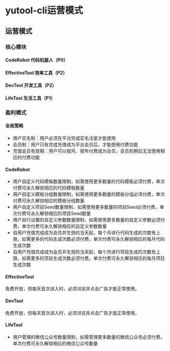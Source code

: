 # yutool-cli运营模式

## 运营模式
### 核心模块
#### CodeRobot 代码机器人（P0）
#### EffectiveTool 效率工具（P2）
#### DevTool 开发工具（P2）
#### LifeTool 生活工具（P1）
### 盈利模式
#### 全局策略

- 用户实名制：用户必须在平台完成实名注册才能使用
- 会员制：用户只有完成充值成为平台会员后，才能使用付费功能
- 充值会员有效期：用户可以按月、按年付费成为会员，会员到期后无法使用相应的付费功能
#### CodeRobot

- 用户自定义代码模板数量限制，如需使用更多数量的代码模板必须付费，单次付费可永久解锁相应的代码模板数量
- 用户自定义模板分组数量限制，如需使用更多数量的模板分组必须付费，单次付费可永久解锁相应的模板分组数量
- 用户自定义项目Seed数量限制，如需使用更多数量的项目Seed必须付费，单次付费可永久解锁相应的项目Seed数量
- 用户自行设置的自定义参数数量限制，如需使用更多数量的自定义参数必须付费，单次付费可永久解锁相应的自定义参数数量
- 自用户充值完成成为会员并生效的当天起，每个月进行代码生成的次数有上限，如需更多的代码生成次数必须付费，单次付费可永久解锁相应的每月代码生成次数
- 自用户充值完成成为会员并生效的当天起，每个月进行项目生成的次数有上限，如需更多的项目生成次数必须付费，单次付费可永久解锁相应的每月项目生成次数
#### EffectiveTool
免费开放，但每天首次进入时，必须浏览并点击广告才能正常使用。
#### DevTool
免费开放，但每天首次进入时，必须浏览并点击广告才能正常使用。
#### LifeTool

- 用户管理的微信公众号数量限制，如需管理更多数量的微信公众号必须付费，单次付费可永久解锁相应的微信公众号数量
